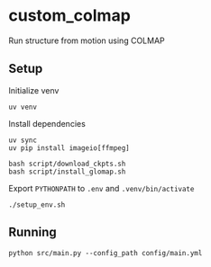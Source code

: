 # custom_colmap
Run structure from motion using COLMAP

## Setup

Initialize venv
```
uv venv
```

Install dependencies
```
uv sync
uv pip install imageio[ffmpeg]

bash script/download_ckpts.sh
bash script/install_glomap.sh
```

Export `PYTHONPATH` to `.env` and `.venv/bin/activate`
```
./setup_env.sh
```

## Running
```
python src/main.py --config_path config/main.yml
```
